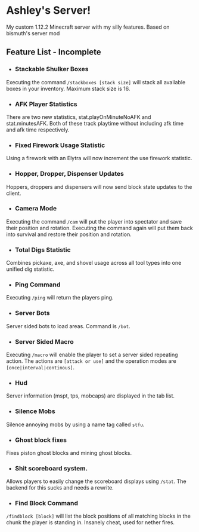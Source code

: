# Ashley's Server!

My custom 1.12.2 Minecraft server with my silly features.
Based on bismuth's server mod


## Feature List - Incomplete 

- ### Stackable Shulker Boxes
Executing the command `/stackboxes [stack size]` will stack all available boxes in your inventory. Maximum stack size is 16.

- ### AFK Player Statistics
There are two new statistics, stat.playOnMinuteNoAFK and stat.minutesAFK. Both of these track playtime without including afk time and afk time respectively. 

- ### Fixed Firework Usage Statistic
Using a firework with an Elytra will now increment the use firework statistic. 

- ### Hopper, Dropper, Dispenser Updates
Hoppers, droppers and dispensers will now send block state updates to the client.

- ### Camera Mode
Executing the command `/cam` will put the player into spectator and save their position and rotation. Executing the command again will put them back into survival and restore their position and rotation.

- ### Total Digs Statistic
Combines pickaxe, axe, and shovel usage across all tool types into one unified dig statistic.

- ### Ping Command
Executing `/ping` will return the players ping.

- ### Server Bots
Server sided bots to load areas. Command is `/bot`.

- ### Server Sided Macro
Executing `/macro` will enable the player to set a server sided repeating action. The actions are `[attack or use]` and the operation modes are `[once|interval|continous]`.

- ### Hud
Server information (mspt, tps, mobcaps) are displayed in the tab list.

- ### Silence Mobs
Silence annoying mobs by using a name tag called `stfu`.

- ### Ghost block fixes
Fixes piston ghost blocks and mining ghost blocks.

- ### Shit scoreboard system.
Allows players to easily change the scoreboard displays using `/stat`. The backend for this sucks and needs a rewrite.

- ### Find Block Command
`/findblock [block]` will list the block positions of all matching blocks in the chunk the player is standing in. Insanely cheat, used for nether fires.

